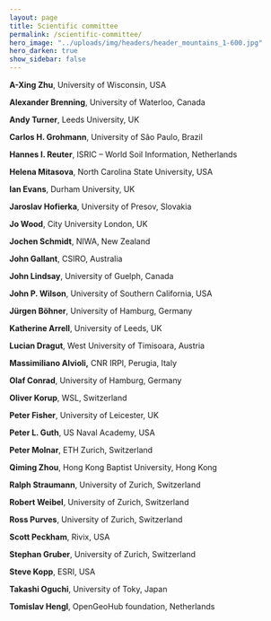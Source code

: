 ```yaml
---
layout: page
title: Scientific committee
permalink: /scientific-committee/
hero_image: "../uploads/img/headers/header_mountains_1-600.jpg"
hero_darken: true
show_sidebar: false
---
```


**A-Xing Zhu**, University of Wisconsin, USA

**Alexander Brenning**, University of Waterloo, Canada

**Andy Turner**, Leeds University, UK

**Carlos H. Grohmann**, University of São Paulo, Brazil

**Hannes I. Reuter**, ISRIC – World Soil Information, Netherlands

**Helena Mitasova**, North Carolina State University, USA

**Ian Evans**, Durham University, UK

**Jaroslav Hofierka**, University of Presov, Slovakia

**Jo Wood**, City University London, UK

**Jochen Schmidt**, NIWA, New Zealand

**John Gallant**, CSIRO, Australia

**John Lindsay**, University of Guelph, Canada

**John P. Wilson**, University of Southern California, USA

**Jürgen Böhner**, University of Hamburg, Germany

**Katherine Arrell**, University of Leeds, UK

**Lucian Dragut**, West University of Timisoara, Austria

**Massimiliano Alvioli,** CNR IRPI, Perugia, Italy

**Olaf Conrad**, University of Hamburg, Germany

**Oliver Korup**, WSL, Switzerland

**Peter Fisher**, University of Leicester, UK

**Peter L. Guth**, US Naval Academy, USA

**Peter Molnar**, ETH Zurich, Switzerland

**Qiming Zhou**, Hong Kong Baptist University, Hong Kong

**Ralph Straumann**, University of Zurich, Switzerland

**Robert Weibel**, University of Zurich, Switzerland

**Ross Purves**, University of Zurich, Switzerland

**Scott Peckham**, Rivix, USA

**Stephan Gruber**, University of Zurich, Switzerland

**Steve Kopp**, ESRI, USA

**Takashi Oguchi**, University of Toky, Japan

**Tomislav Hengl**, OpenGeoHub foundation, Netherlands
